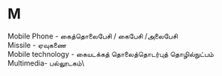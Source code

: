 # M
Mobile Phone - கைத்தொலைபேசி / கைபேசி /அலைபேசி\
Missile - ஏவுகணை\
Mobile technology - கையடக்கத் தொலைத்தொடர்புத் தொழில்நுட்பம்\
Multimedia- பல்லூடகம்\
